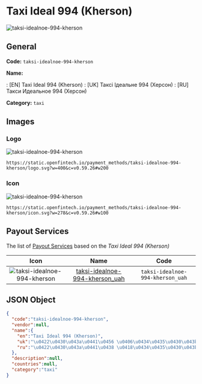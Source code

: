 
# Taxi Ideal 994 (Kherson) 
![taksi-idealnoe-994-kherson](https://static.openfintech.io/payment_methods/taksi-idealnoe-994-kherson/logo.svg?w=400&c=v0.59.26#w200)  

## General 
**Code:** `taksi-idealnoe-994-kherson` 
 
**Name:** 
 
:	[EN] Taxi Ideal 994 (Kherson) 
:	[UK] Таксі Ідеальне 994 (Херсон) 
:	[RU] Такси Идеальное 994 (Херсон) 
 
**Category:** `taxi` 
 

## Images 

### Logo 
![taksi-idealnoe-994-kherson](https://static.openfintech.io/payment_methods/taksi-idealnoe-994-kherson/logo.svg?w=400&c=v0.59.26#w200)  

```
https://static.openfintech.io/payment_methods/taksi-idealnoe-994-kherson/logo.svg?w=400&c=v0.59.26#w200
```  

### Icon 
![taksi-idealnoe-994-kherson](https://static.openfintech.io/payment_methods/taksi-idealnoe-994-kherson/icon.svg?w=278&c=v0.59.26#w100)  

```
https://static.openfintech.io/payment_methods/taksi-idealnoe-994-kherson/icon.svg?w=278&c=v0.59.26#w100
```  

## Payout Services 
 
The list of [Payout Services](/payout-services/) based on the _Taxi Ideal 994 (Kherson)_ 

|Icon|Name|Code| 
|:---:|:---:|:---:| 
|![taksi-idealnoe-994-kherson](https://static.openfintech.io/payout_methods/taksi-idealnoe-994-kherson/icon.svg?w=278&c=v0.59.26#w40) |[taksi-idealnoe-994-kherson_uah](/payout-services/taksi-idealnoe-994-kherson_uah/)|`taksi-idealnoe-994-kherson_uah`| 
 

## JSON Object 

```json
{
  "code":"taksi-idealnoe-994-kherson",
  "vendor":null,
  "name":{
    "en":"Taxi Ideal 994 (Kherson)",
    "uk":"\u0422\u0430\u043a\u0441\u0456 \u0406\u0434\u0435\u0430\u043b\u044c\u043d\u0435 994 (\u0425\u0435\u0440\u0441\u043e\u043d)",
    "ru":"\u0422\u0430\u043a\u0441\u0438 \u0418\u0434\u0435\u0430\u043b\u044c\u043d\u043e\u0435 994 (\u0425\u0435\u0440\u0441\u043e\u043d)"
  },
  "description":null,
  "countries":null,
  "category":"taxi"
}
```  
